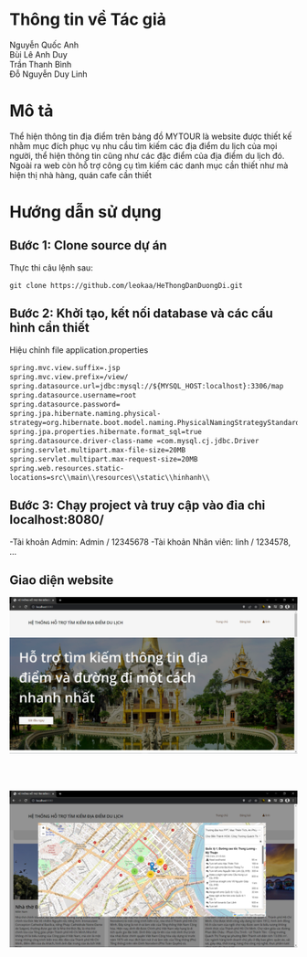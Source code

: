 # Thông tin về Tác giả
Nguyễn Quốc Anh <br>
Bùi Lê Anh Duy<br>
Trần Thanh Bình <br>
Đỗ Nguyễn Duy Linh

# Mô tả
Thể hiện thông tin địa điểm trên bảng đồ MYTOUR là website được thiết kế nhằm mục đích phục vụ nhu cầu tìm kiếm các địa điểm du lịch của mọi người, thể hiện thông tin cũng như các đặc điểm của địa điểm du lịch đó. Ngoài ra web còn hỗ trợ công cụ tìm kiếm các danh mục cần thiết như mà hiện thị nhà hàng, quán cafe cần thiết

# Hướng dẫn sử dụng
## Bước 1: Clone source dự án
Thực thi câu lệnh sau:
```
git clone https://github.com/leokaa/HeThongDanDuongDi.git
```

## Bước 2: Khởi tạo, kết nối database và các cấu hình cần thiết
Hiệu chỉnh file application.properties
```
spring.mvc.view.suffix=.jsp
spring.mvc.view.prefix=/view/
spring.datasource.url=jdbc:mysql://${MYSQL_HOST:localhost}:3306/map
spring.datasource.username=root
spring.datasource.password=
spring.jpa.hibernate.naming.physical-strategy=org.hibernate.boot.model.naming.PhysicalNamingStrategyStandardImpl
spring.jpa.properties.hibernate.format_sql=true
spring.datasource.driver-class-name =com.mysql.cj.jdbc.Driver
spring.servlet.multipart.max-file-size=20MB
spring.servlet.multipart.max-request-size=20MB
spring.web.resources.static-locations=src\\main\\resources\\static\\hinhanh\\
```

## Bước 3: Chạy project và truy cập vào đỉa chỉ localhost:8080/ 
-Tài khoản Admin: Admin / 12345678
-Tài khoản Nhân viên: linh / 1234578, ...

## Giao diện website
<p align="center">
  <img src="src/main/webapp/resources/pictures/1.PNG" />
</p>
<br>
<br>
<p align="center">
  <img src="src/main/webapp/resources/pictures/2.PNG" />
</p>


